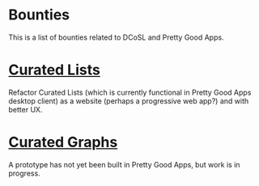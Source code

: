 Bounties
=====

This is a list of bounties related to DCoSL and Pretty Good Apps.

# [Curated Lists](./curatedLists.md)

Refactor Curated Lists (which is currently functional in Pretty Good Apps desktop client) as a website (perhaps a progressive web app?) and with better UX.


# [Curated Graphs](./curatedGraphs.md)

A prototype has not yet been built in Pretty Good Apps, but work is in progress.
